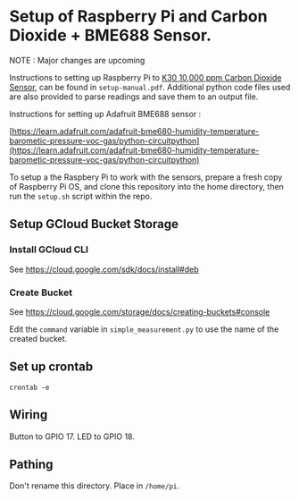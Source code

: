 # Setup of Raspberry Pi and Carbon Dioxide + BME688 Sensor. 

NOTE : Major changes are upcoming

Instructions to setting up Raspberry Pi to [K30 10,000 ppm Carbon Dioxide Sensor](https://www.co2meter.com/products/k-30-co2-sensor-module), can be found in `setup-manual.pdf`. Additional python code files used are also provided to parse readings and save them to an output file. 

Instructions for setting up Adafruit BME688 sensor :

[https://learn.adafruit.com/adafruit-bme680-humidity-temperature-barometic-pressure-voc-gas/python-circuitpython](https://learn.adafruit.com/adafruit-bme680-humidity-temperature-barometic-pressure-voc-gas/python-circuitpython)

To setup a the Raspbery Pi to work with the sensors, prepare a fresh copy of Raspberry Pi OS, and clone this repository into the home directory, then run the `setup.sh` script within the repo.

## Setup GCloud Bucket Storage

### Install GCloud CLI

See https://cloud.google.com/sdk/docs/install#deb

### Create Bucket

See https://cloud.google.com/storage/docs/creating-buckets#console

Edit the `command` variable in `simple_measurement.py` to use the name of the created bucket. 

## Set up crontab

```
crontab -e
```

## Wiring

Button to GPIO 17.
LED to GPIO 18.

## Pathing

Don't rename this directory. Place in `/home/pi`.
